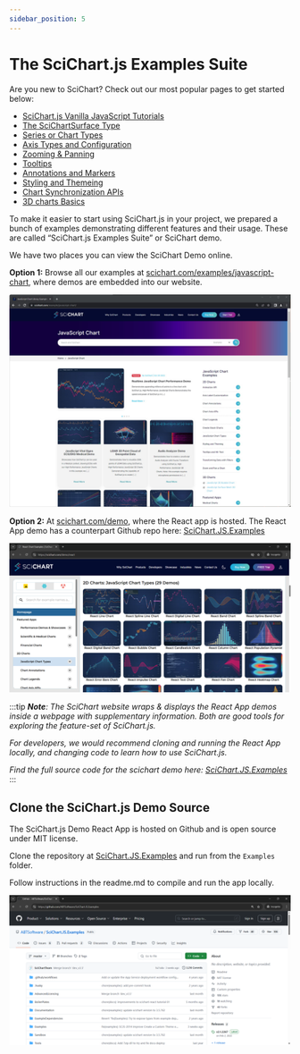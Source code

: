 ```yaml
---
sidebar_position: 5
---
```


# The SciChart.js Examples Suite

Are you new to SciChart? Check out our most popular pages to get started below:

*   [SciChart.js Vanilla JavaScript Tutorials](/get-started/tutorials-js-npm-webpack/tutorial-01-setting-up-npm-project-with-scichart-js) 
*   [The SciChartSurface Type](/2d-charts/surface/scichart-surface-type-overview)
*   [Series or Chart Types](/2d-charts/chart-types/renderable-series-api-overview)
*   [Axis Types and Configuration](/2d-charts/axis-api/axis-api-overview)
*   [Zooming & Panning](/2d-charts/chart-modifier-api/zooming-and-panning/zoom-pan-modifier)
*   [Tooltips](/2d-charts/chart-modifier-api/rollover-modifier)
*   [Annotations and Markers](/2d-charts/annotations-api/annotations-api-overview)
*   [Styling and Themeing](/2d-charts/styling-and-theming/theme-manager-api)
*   [Chart Synchronization APIs](/2d-charts/chart-synchronization-api/synchronizing-multiple-charts)
*   [3D charts Basics](/3d-charts/scichart-3d-basics/scichart-3d-basics-overview) 

To make it easier to start using SciChart.js in your project, we prepared a bunch of examples demonstrating different features and their usage. These are called “SciChart.js Examples Suite” or SciChart demo.

We have two places you can view the SciChart Demo online.

**Option 1:** Browse all our examples at [scichart.com/examples/javascript-chart](https://www.scichart.com/examples/javascript-chart/), where demos are embedded into our website.

[![](img/1.png)](https://scichart.com/example/javascript-chart)

**Option 2:** At [scichart.com/demo](https://scichart.com/demo), where the React app is hosted. The React App demo has a counterpart Github repo here: [SciChart.JS.Examples](https://github.com/ABTSoftware/SciChart.JS.Examples/tree/dev_v4.0/Examples) 

[![scichart.com/demo](img/2.png)](https://scichart.com/demo)

:::tip
_**Note**: The SciChart website wraps & displays the React App demos inside a webpage with supplementary information. Both are good tools for exploring the feature-set of SciChart.js._

_For developers, we would recommend cloning and running the React App locally, and changing code to learn how to use SciChart.js._

_Find the full source code for the scichart demo here: [SciChart.JS.Examples](https://github.com/ABTSoftware/SciChart.JS.Examples/tree/dev_v4.0/Examples)_
:::

Clone the SciChart.js Demo Source
---------------------------------

The SciChart.js Demo React App is hosted on Github and is open source under MIT license.

Clone the repository at [SciChart.JS.Examples](https://github.com/ABTSoftware/SciChart.JS.Examples/tree/dev_v4.0/Examples) and run from the `Examples` folder.

Follow instructions in the readme.md to compile and run the app locally.

![](img/3.png)

